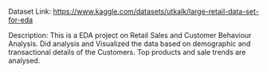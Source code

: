 Dataset Link: https://www.kaggle.com/datasets/utkalk/large-retail-data-set-for-eda

Description:
  This is a EDA project on Retail Sales and Customer Behaviour Analysis.
  Did analysis and Visualized the data based on demographic and transactional details of the Customers.
  Top products and sale trends are analysed.
